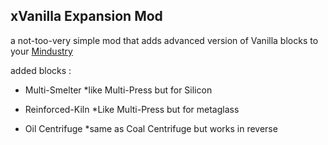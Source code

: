 ## **xVanilla Expansion Mod**
a not-too-very simple mod that adds advanced version of Vanilla blocks to your [Mindustry](https://mindustrygame.github.io/)

added blocks :
- Multi-Smelter
  *like Multi-Press but for Silicon

- Reinforced-Kiln
  *Like Multi-Press but for  metaglass
  
- Oil Centrifuge
  *same as Coal Centrifuge but works in reverse
